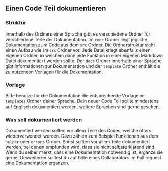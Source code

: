 ## Einen Code Teil dokumentieren

### Struktur

Innerhalb des Ordners einer Sprache gibt es verschiedene Ordner für verschiedene Teile der Dokumentation. Im `code` Ordner liegt jegliche Dokumentation zum Code aus dem `src` Ordner. Die Ordnerstruktur sieht einen Aufbau wie im `src` Ordner vor. Jede Datei kriegt ebenfalls einen eigenen Ordner, in welchem dann jede Funktion in einer eigenen Markdown Datei dokumentiert werden sollte. Der `docs` Ordner innerhalb einer Sprache gibt Informationen zur Dokumentation und der `template` Ordner enthält die zu nutzenden Vorlagen für die Dokumentation.

### Vorlage

Bitte benutze für die Dokumentation die entsprechende Vorlage im `templates` Ordner deiner Sprache. Dein neuer Code Teil sollte mindestens auf Englisch dokumentiert werden, weitere Sprachen sind gerne gesehen.

### Was soll dokumentiert werden

Dokumentiert werden sollten vor allem Teile des Codes, welche öfters wiederverwendet werden. Dazu zählen zum Beispiel Funktionen aus dem `helper` oder `errors` Ordner. Sonst sollten vor allem Teile dokumentiert werden, bei denen empfunden wird, dass sie nicht selbsterklärend sind. Wenn du selber merkt, dass eine Dokumentation notwendig ist, ergänze sie gerne. Desweiteren solltest du auf bitte eines Collaborators im Pull request eine Dokumentation ergänzen.
